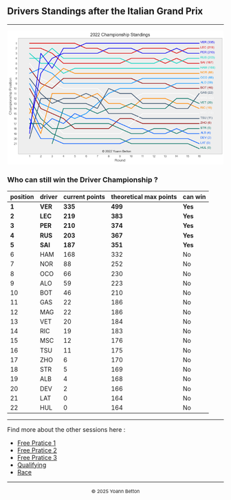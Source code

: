 ## Drivers Standings after the Italian Grand Prix

---

<img src="/output/2022-09-11_Italian_Grand_Prix/drivers_standings_championship_white.png?raw=true"/>

### Who can still win the Driver Championship ?

| position | driver | current points | theoretical max points | can win |
| -------- | ------ | -------------- | ---------------------- | ------- |
| **1**        | **VER**    | **335**            | **499**                    | **Yes**     |
| **2**        | **LEC**    | **219**            | **383**                    | **Yes**     |
| **3**        | **PER**    | **210**            | **374**                    | **Yes**     |
| **4**        | **RUS**    | **203**            | **367**                    | **Yes**     |
| **5**        | **SAI**    | **187**            | **351**                    | **Yes**     |
| 6        | HAM    | 168            | 332                    | No      |
| 7        | NOR    | 88             | 252                    | No      |
| 8        | OCO    | 66             | 230                    | No      |
| 9        | ALO    | 59             | 223                    | No      |
| 10       | BOT    | 46             | 210                    | No      |
| 11       | GAS    | 22             | 186                    | No      |
| 12       | MAG    | 22             | 186                    | No      |
| 13       | VET    | 20             | 184                    | No      |
| 14       | RIC    | 19             | 183                    | No      |
| 15       | MSC    | 12             | 176                    | No      |
| 16       | TSU    | 11             | 175                    | No      |
| 17       | ZHO    | 6              | 170                    | No      |
| 18       | STR    | 5              | 169                    | No      |
| 19       | ALB    | 4              | 168                    | No      |
| 20       | DEV    | 2              | 166                    | No      |
| 21       | LAT    | 0              | 164                    | No      |
| 22       | HUL    | 0              | 164                    | No      |

--- 

Find more about the other sessions here :
  - [Free Pratice 1](/page/FP1/2022-09-11_Italian_Grand_Prix)  
  - [Free Pratice 2](/page/FP2/2022-09-11_Italian_Grand_Prix) 
  - [Free Pratice 3](/page/FP3/2022-09-11_Italian_Grand_Prix)
  - [Qualifying](/page/Qualifying/2022-09-11_Italian_Grand_Prix) 
  - [Race](/page/Race/2022-09-11_Italian_Grand_Prix)

---

<div style="text-align: center">
  <p style="font-size:11px">&copy; 2025 Yoann Betton</p>
</div>

<!-- ---

<p style="font-size:11px">Page generated from <a href="https://github.com/yoannbtn/yoannbtn.github.io">github.com/yoannbtn</a>.</p> -->